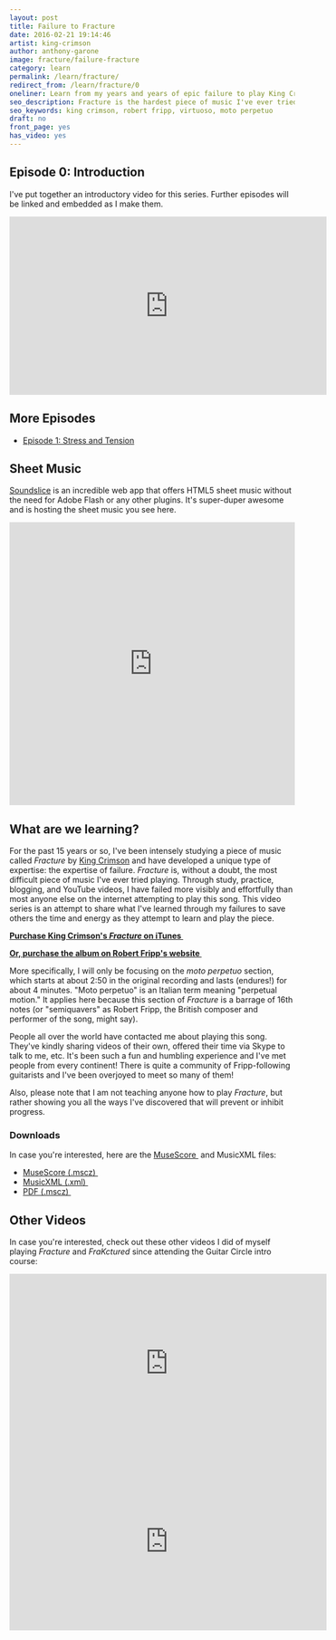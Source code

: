 ```yaml
---
layout: post
title: Failure to Fracture
date: 2016-02-21 19:14:46
artist: king-crimson
author: anthony-garone
image: fracture/failure-fracture
category: learn
permalink: /learn/fracture/
redirect_from: /learn/fracture/0
oneliner: Learn from my years and years of epic failure to play King Crimson's "Fracture."
seo_description: Fracture is the hardest piece of music I've ever tried to learn.
seo_keywords: king crimson, robert fripp, virtuoso, moto perpetuo
draft: no
front_page: yes
has_video: yes
---
```

## Episode 0: Introduction

I've put together an introductory video for this series. Further episodes will be linked and embedded as I make them.

<div class="video-wrapper"><iframe width="560" height="315" src="https://www.youtube.com/embed/x5LPldcjeH0" frameborder="0" allowfullscreen></iframe></div>

## More Episodes

- [Episode 1: Stress and Tension](/learn/fracture/stress)

## Sheet Music

[Soundslice](/gear/soundslice) is an incredible web app that offers HTML5 sheet music without the need for Adobe Flash or any other plugins. It's super-duper awesome and is hosting the sheet music you see here.

<iframe src="https://www.soundslice.com/scores/40913/embed/" width="100%" height="500" frameBorder="0" allowfullscreen></iframe>

## What are we learning?

For the past 15 years or so, I've been intensely studying a piece of music called *Fracture* by [King Crimson](/discover/king-crimson) and have developed a unique type of expertise: the expertise of failure. *Fracture* is, without a doubt, <span class="important">the most difficult piece of music I've ever tried playing</span>. Through study, practice, blogging, and YouTube videos, I have failed more visibly and effortfully than most anyone else on the internet attempting to play this song. This video series is an attempt to share what I've learned through my failures to save others the time and energy as they attempt to learn and play the piece.

**[Purchase King Crimson's *Fracture* on iTunes&nbsp;<i class="non-mwm fa fa-external-link-square"></i>](https://itunes.apple.com/us/album/fracture/id978457922?i=978458012)**

**[Or, purchase the album on Robert Fripp's website&nbsp;<i class="non-mwm fa fa-external-link-square"></i>](http://store.nexternal.com/dgm/starless-and-bible-black-c228.aspx)**

More specifically, <span class="important">I will only be focusing on the *moto perpetuo* section</span>, which starts at about 2:50 in the original recording and lasts (endures!) for about 4 minutes. "Moto perpetuo" is an Italian term meaning "perpetual motion." It applies here because this section of *Fracture* is a barrage of 16th notes (or "semiquavers" as Robert Fripp, the British composer and performer of the song, might say).

People all over the world have contacted me about playing this song. They've kindly sharing videos of their own, offered their time via Skype to talk to me, etc. It's been such a fun and humbling experience and I've met people from every continent! There is quite a community of Fripp-following guitarists and I've been overjoyed to meet so many of them!

Also, please note that <span class="important">I am not teaching anyone how to play *Fracture*</span>, but rather showing you all the ways I've discovered that will prevent or inhibit progress.

### Downloads

In case you're interested, here are the [MuseScore&nbsp;<i class="non-mwm fa fa-external-link-square"></i>](http://musescore.org) and MusicXML files:

- [MuseScore (.mscz)&nbsp;<i class="fa fa-download"></i>](https://raw.githubusercontent.com/MakeWeirdMusic/assets/master/learn/fracture/fracture.mscz)
- [MusicXML (.xml)&nbsp;<i class="fa fa-download"></i>](https://raw.githubusercontent.com/MakeWeirdMusic/assets/master/learn/fracture/fracture.xml)
- [PDF (.mscz)&nbsp;<i class="fa fa-download"></i>](https://raw.githubusercontent.com/MakeWeirdMusic/assets/master/learn/fracture/fracture.pdf)

## Other Videos

In case you're interested, check out these other videos I did of myself playing *Fracture* and *FraKctured* since attending the Guitar Circle intro course:

<div class="video-wrapper"><iframe width="560" height="315" src="https://www.youtube.com/embed/EoWx3sUMQEo?rel=0" frameborder="0" allowfullscreen></iframe></div>

<div class="video-wrapper"><iframe width="560" height="315" src="https://www.youtube.com/embed/_wmbfrPx6EY?rel=0" frameborder="0" allowfullscreen></iframe></div>
